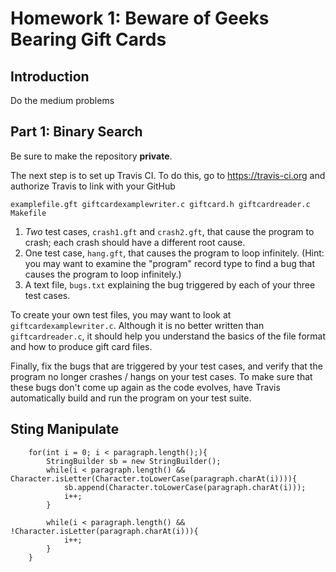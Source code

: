 
# Homework 1: Beware of Geeks Bearing Gift Cards

## Introduction

Do the medium problems

## Part 1: Binary Search

Be sure to make the repository **private**.

The next step is to set up Travis CI. To do this, go to
https://travis-ci.org and authorize Travis to link with your GitHub


```
examplefile.gft giftcardexamplewriter.c giftcard.h giftcardreader.c Makefile
```


1. *Two* test cases, `crash1.gft` and `crash2.gft`, that cause the
   program to crash; each crash should have a different root cause.
2. One test case, `hang.gft`, that causes the program to loop
   infinitely. (Hint: you may want to examine the "program" record type
   to find a bug that causes the program to loop infinitely.)
3. A text file, `bugs.txt` explaining the bug triggered by each of your
   three test cases. 

To create your own test files, you may want to look at
`giftcardexamplewriter.c`. Although it is no better written than
`giftcardreader.c`, it should help you understand the basics of the file
format and how to produce gift card files.

Finally, fix the bugs that are triggered by your test cases, and verify
that the program no longer crashes / hangs on your test cases. To make
sure that these bugs don't come up again as the code evolves, have
Travis automatically build and run the program on your test suite.

## Sting Manipulate

        for(int i = 0; i < paragraph.length();){
            StringBuilder sb = new StringBuilder();
            while(i < paragraph.length() && Character.isLetter(Character.toLowerCase(paragraph.charAt(i)))){
                sb.append(Character.toLowerCase(paragraph.charAt(i)));
                i++;
            }
            
            while(i < paragraph.length() && !Character.isLetter(paragraph.charAt(i))){
                i++;
            }
        }